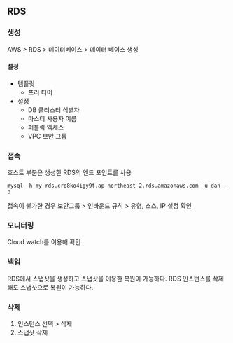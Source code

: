 ## RDS

### 생성

AWS > RDS > 데이터베이스 > 데이터 베이스 생성

#### 설정

- 템플릿
  - 프리 티어
- 설정
  - DB 클러스터 식별자
  - 마스터 사용자 이름
  - 퍼블릭 엑세스
  - VPC 보안 그룹

### 접속

호스트 부분은 생성한 RDS의 엔드 포인트를 사용

```shell
mysql -h my-rds.cro8ko4igy9t.ap-northeast-2.rds.amazonaws.com -u dan -p
```

접속이 불가한 경우 보안그룹 > 인바운드 규칙 > 유형, 소스, IP 설정 확인

### 모니터링

Cloud watch를 이용해 확인

### 백업

RDS에서 스냅샷을 생성하고 스냅샷을 이용한 복원이 가능하다. RDS 인스턴스를 삭제해도 스냅샷으로 복원이 가능하다.

### 삭제

1. 인스턴스 선택 > 삭제
2. 스냅샷 삭제
